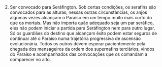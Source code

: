 ﻿2. Ser convocado para Seráfington. Sob certas condições, os serafins são convocados para as alturas; nessas outras circunstâncias, os anjos algumas vezes alcançam o Paraíso em um tempo muito mais curto do que os mortais. Mas não importa quão adequado seja um par seráfico, eles não podem iniciar a partida para Seráfington nem para outro lugar. Só os guardiães do destino que alcançam êxito podem estar seguros de continuar até o Paraíso numa trajetória progressiva de ascensão evolucionária. Todos os outros devem esperar pacientemente pela chegada dos mensageiros da ordem dos supernafins terciários, vindos do Paraíso e acompanhados das convocações que os comandam a comparecer no alto.